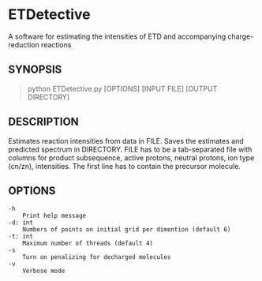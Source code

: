 # ETDetective
A software for estimating the intensities of ETD and accompanying charge-reduction reactions

## SYNOPSIS

>python ETDetective.py [OPTIONS] [INPUT FILE] [OUTPUT DIRECTORY]

## DESCRIPTION

Estimates reaction intensities from data in FILE.
Saves the estimates and predicted spectrum in DIRECTORY.
FILE has to be a tab-separated file with columns for product subsequence, active protons, neutral protons, ion type (cn/zn), intensities.
The first line has to contain the precursor molecule.

## OPTIONS

    -h
        Print help message
    -d: int
        Numbers of points on initial grid per dimention (default 6)
    -t: int
        Maximum number of threads (default 4)
    -s
        Turn on penalizing for decharged molecules
    -v
        Verbose mode
